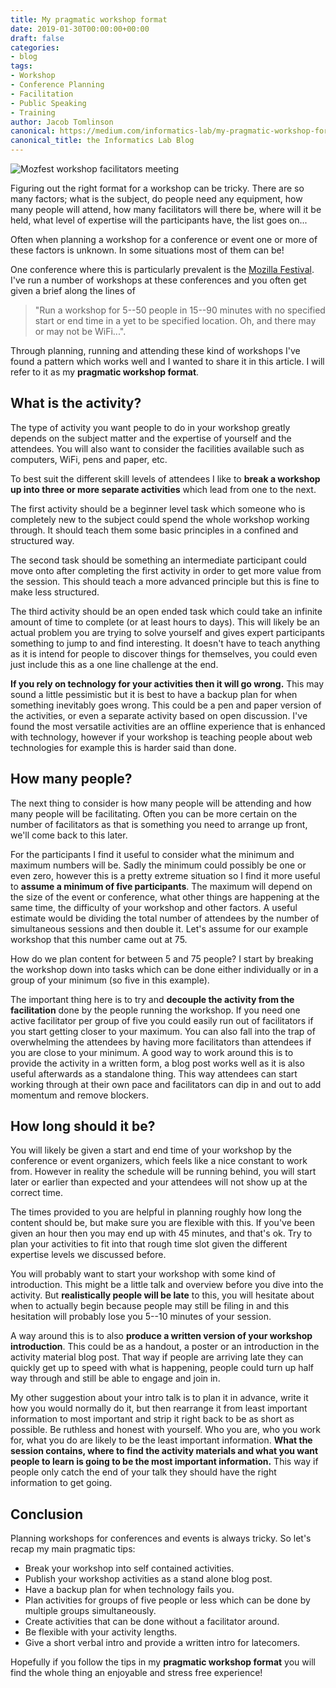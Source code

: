 ```yaml
---
title: My pragmatic workshop format
date: 2019-01-30T00:00:00+00:00
draft: false
categories:
- blog
tags:
- Workshop
- Conference Planning
- Facilitation
- Public Speaking
- Training
author: Jacob Tomlinson
canonical: https://medium.com/informatics-lab/my-pragmatic-workshop-format-c3a4e6c5f49c
canonical_title: the Informatics Lab Blog
---
```


![Mozfest workshop facilitators meeting](https://i.imgur.com/65WqItbh.png "Mozfest workshop facilitators meeting")

Figuring out the right format for a workshop can be tricky. There are so many factors; what is the subject, do people need any equipment, how many people will attend, how many facilitators will there be, where will it be held, what level of expertise will the participants have, the list goes on...

Often when planning a workshop for a conference or event one or more of these factors is unknown. In some situations most of them can be!

One conference where this is particularly prevalent is the [Mozilla Festival](https://mozillafestival.org/). I've run a number of workshops at these conferences and you often get given a brief along the lines of

> "Run a workshop for 5--50 people in 15--90 minutes with no specified start or end time in a yet to be specified location. Oh, and there may or may not be WiFi...".

Through planning, running and attending these kind of workshops I've found a pattern which works well and I wanted to share it in this article. I will refer to it as my **pragmatic workshop format**.

What is the activity?
---------------------

The type of activity you want people to do in your workshop greatly depends on the subject matter and the expertise of yourself and the attendees. You will also want to consider the facilities available such as computers, WiFi, pens and paper, etc.

To best suit the different skill levels of attendees I like to **break a workshop up into three or more separate activities** which lead from one to the next.

The first activity should be a beginner level task which someone who is completely new to the subject could spend the whole workshop working through. It should teach them some basic principles in a confined and structured way.

The second task should be something an intermediate participant could move onto after completing the first activity in order to get more value from the session. This should teach a more advanced principle but this is fine to make less structured.

The third activity should be an open ended task which could take an infinite amount of time to complete (or at least hours to days). This will likely be an actual problem you are trying to solve yourself and gives expert participants something to jump to and find interesting. It doesn't have to teach anything as it is intend for people to discover things for themselves, you could even just include this as a one line challenge at the end.

**If you rely on technology for your activities then it will go wrong.** This may sound a little pessimistic but it is best to have a backup plan for when something inevitably goes wrong. This could be a pen and paper version of the activities, or even a separate activity based on open discussion. I've found the most versatile activities are an offline experience that is enhanced with technology, however if your workshop is teaching people about web technologies for example this is harder said than done.

How many people?
----------------

The next thing to consider is how many people will be attending and how many people will be facilitating. Often you can be more certain on the number of facilitators as that is something you need to arrange up front, we'll come back to this later.

For the participants I find it useful to consider what the minimum and maximum numbers will be. Sadly the minimum could possibly be one or even zero, however this is a pretty extreme situation so I find it more useful to **assume a minimum of five participants**. The maximum will depend on the size of the event or conference, what other things are happening at the same time, the difficulty of your workshop and other factors. A useful estimate would be dividing the total number of attendees by the number of simultaneous sessions and then double it. Let's assume for our example workshop that this number came out at 75.

How do we plan content for between 5 and 75 people? I start by breaking the workshop down into tasks which can be done either individually or in a group of your minimum (so five in this example).

The important thing here is to try and **decouple the activity from the facilitation** done by the people running the workshop. If you need one active facilitator per group of five you could easily run out of facilitators if you start getting closer to your maximum. You can also fall into the trap of overwhelming the attendees by having more facilitators than attendees if you are close to your minimum. A good way to work around this is to provide the activity in a written form, a blog post works well as it is also useful afterwards as a standalone thing. This way attendees can start working through at their own pace and facilitators can dip in and out to add momentum and remove blockers.

How long should it be?
----------------------

You will likely be given a start and end time of your workshop by the conference or event organizers, which feels like a nice constant to work from. However in reality the schedule will be running behind, you will start later or earlier than expected and your attendees will not show up at the correct time.

The times provided to you are helpful in planning roughly how long the content should be, but make sure you are flexible with this. If you've been given an hour then you may end up with 45 minutes, and that's ok. Try to plan your activities to fit into that rough time slot given the different expertise levels we discussed before.

You will probably want to start your workshop with some kind of introduction. This might be a little talk and overview before you dive into the activity. But **realistically people will be late** to this, you will hesitate about when to actually begin because people may still be filing in and this hesitation will probably lose you 5--10 minutes of your session.

A way around this is to also **produce a written version of your workshop introduction**. This could be as a handout, a poster or an introduction in the activity material blog post. That way if people are arriving late they can quickly get up to speed with what is happening, people could turn up half way through and still be able to engage and join in.

My other suggestion about your intro talk is to plan it in advance, write it how you would normally do it, but then rearrange it from least important information to most important and strip it right back to be as short as possible. Be ruthless and honest with yourself. Who you are, who you work for, what you do are likely to be the least important information. **What the session contains, where to find the activity materials and what you want people to learn is going to be the most important information.** This way if people only catch the end of your talk they should have the right information to get going.

Conclusion
----------

Planning workshops for conferences and events is always tricky. So let's recap my main pragmatic tips:

-   Break your workshop into self contained activities.
-   Publish your workshop activities as a stand alone blog post.
-   Have a backup plan for when technology fails you.
-   Plan activities for groups of five people or less which can be done by multiple groups simultaneously.
-   Create activities that can be done without a facilitator around.
-   Be flexible with your activity lengths.
-   Give a short verbal intro and provide a written intro for latecomers.

Hopefully if you follow the tips in my **pragmatic workshop format** you will find the whole thing an enjoyable and stress free experience!

